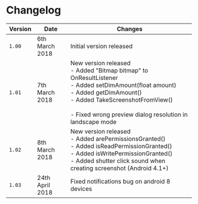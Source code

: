 # Changelog

| Version | Date | Changes |
| --- | --- | --- |
| `1.00` | 6th March 2018 | Initial version released |
| `1.01` | 7th March 2018 | New version released<br>- Added "Bitmap bitmap" to OnResultListener<br>- Added setDimAmount(float amount)<br>- Added getDimAmount()<br>- Added TakeScreenshotFromView()<br><br>- Fixed wrong preview dialog resolution in landscape mode |
| `1.02` | 8th March 2018 | New version released<br>- Added arePermissionsGranted()<br>- Added isReadPermissionGranted()<br>- Added isWritePermissionGranted()<br>- Added shutter click sound when creating screenshot (Android 4.1+) |
| `1.03` | 24th April 2018 | Fixed notifications bug on android 8 devices |
